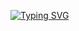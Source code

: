 [![Typing SVG](https://readme-typing-svg.demolab.com?font=Arial=800&duration=4000&pause=2008&color=14CD43&width=435&lines=Hello+there!+I'm+Mora+;Welcome+to+my+GitHub+;I+am+a+physics+and+science+enthusiast)](https://git.io/typing-svg)




<!---
Mora1708/Mora1708 is a ✨ special ✨ repository because its `README.md` (this file) appears on your GitHub profile.
You can click the Preview link to take a look at your changes.
--->
